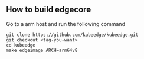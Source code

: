 

## How to build edgecore

Go to a arm host and run the following command

```
git clone https://github.com/kubeedge/kubeedge.git
git checkout <tag-you-want>
cd kubeedge
make edgeimage ARCH=arm64v8
```

